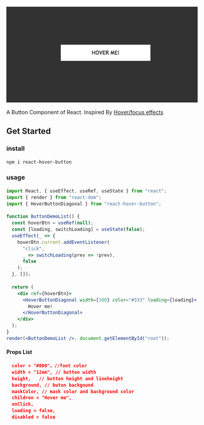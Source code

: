 ![btn](./btn.gif)

A Button Component of React. Inspired By [Hover/focus effects](https://codepen.io/thebabydino/pen/vQNVQe/")

## Get Started

### install

```bash
npm i react-hover-button
```

### usage

```jsx
import React, { useEffect, useRef, useState } from "react";
import { render } from "react-dom";
import { HoverButtonDiagonal } from "react-hover-button";

function ButtonDemoList() {
  const hoverBtn = useRef(null);
  const [loading, switchLoading] = useState(false);
  useEffect(_ => {
    hoverBtn.current.addEventListener(
      "click",
      _ => switchLoading(prev => !prev),
      false
    );
  }, []);

  return (
    <div ref={hoverBtn}>
      <HoverButtonDiagonal width={300} color="#333" loading={loading}>
        Hover me!
      </HoverButtonDiagonal>
    </div>
  );
}
render(<ButtonDemoList />, document.getElementById("root"));
```

#### Props List

```json
  color = "#000"，//font color
  width = "12em", // button width
  height,   // button height and lineheight
  background, // buton backgound
  maskColor, // mask color and background color
  children = "Hover me",
  onClick,
  loading = false,
  disabled = false
```
